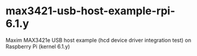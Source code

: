 # max3421-usb-host-example-rpi-6.1.y
Maxim MAX3421e USB host example (hcd device driver integration test) on Raspberry Pi (kernel 6.1.y)
